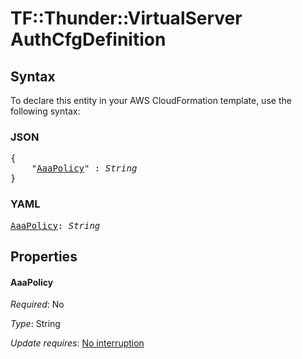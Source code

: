 # TF::Thunder::VirtualServer AuthCfgDefinition

## Syntax

To declare this entity in your AWS CloudFormation template, use the following syntax:

### JSON

<pre>
{
    "<a href="#aaapolicy" title="AaaPolicy">AaaPolicy</a>" : <i>String</i>
}
</pre>

### YAML

<pre>
<a href="#aaapolicy" title="AaaPolicy">AaaPolicy</a>: <i>String</i>
</pre>

## Properties

#### AaaPolicy

_Required_: No

_Type_: String

_Update requires_: [No interruption](https://docs.aws.amazon.com/AWSCloudFormation/latest/UserGuide/using-cfn-updating-stacks-update-behaviors.html#update-no-interrupt)

